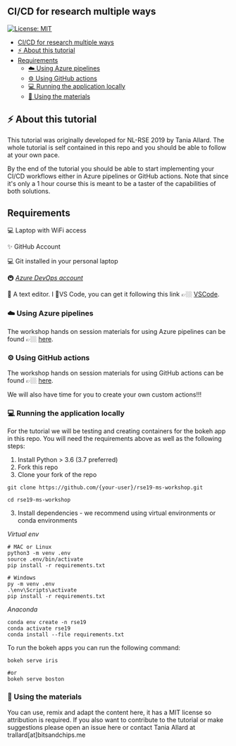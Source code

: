 ## CI/CD for research multiple ways

[![License: MIT](https://img.shields.io/badge/License-MIT-c886e5.svg)](https://opensource.org/licenses/MIT)
- [CI/CD for research multiple ways](#cicd-for-research-multiple-ways)
- [⚡️ About this tutorial](#%e2%9a%a1%ef%b8%8f-about-this-tutorial)
- [Requirements](#requirements)
  - [☁️ Using Azure pipelines](#%e2%98%81%ef%b8%8f-using-azure-pipelines)
  - [⚙️ Using GitHub actions](#%e2%9a%99%ef%b8%8f-using-github-actions)
  - [💻 Running the application locally](#%f0%9f%92%bb-running-the-application-locally)
  - [📓 Using the materials](#%f0%9f%93%93-using-the-materials)

## ⚡️ About this tutorial
This tutorial was originally developed for NL-RSE 2019 by Tania Allard. The whole tutorial is self contained in this repo and you should be able to follow at your own pace. 

By the end of the tutorial you should be able to start implementing your CI/CD workflows either in Azure pipelines or GitHub actions. 
Note that since it's only a 1 hour course this is meant to be a taster of the capabilities of both solutions.

## Requirements

💻 Laptop with WiFi access

✨ GitHub Account

💻 Git installed in your personal laptop

🚇 _[Azure DevOps account](https://azure.microsoft.com/services/devops/?WT.mc_id=academic-0000-taallard)_

📝 A text editor. I 💜VS Code, you can get it following this link 👉🏼 [VSCode](https://code.visualstudio.com//?WT.mc_id=academic-0000-taallard).

### ☁️ Using Azure pipelines
The workshop hands on session materials for using Azure pipelines can be found 👉🏼 [here](./az-pipeline-vm.md).

### ⚙️ Using GitHub actions
The workshop hands on session materials for using GitHub actions can be found 👉🏼 [here](./github-actions.md).

We will also have time for you to create your own custom actions!!!

### 💻 Running the application locally
For the tutorial we will be testing and creating containers for the bokeh app in this repo.
You will need the requirements above as well as the following steps:

1. Install Python > 3.6 (3.7 preferred)
2. Fork this repo 
3. Clone your fork of the repo
```
git clone https://github.com/{your-user}/rse19-ms-workshop.git

cd rse19-ms-workshop
```
3. Install dependencies - we recommend using virtual environments or conda environments

_Virtual env_
```
# MAC or Linux 
python3 -m venv .env
source .env/bin/activate
pip install -r requirements.txt
```

```
# Windows
py -m venv .env
.\env\Scripts\activate
pip install -r requirements.txt
```

_Anaconda_
```
conda env create -n rse19
conda activate rse19
conda install --file requirements.txt
```

To run the bokeh apps you can run the following command:

```
bokeh serve iris

#or
bokeh serve boston
```

### 📓 Using the materials

You can use, remix and adapt the content here, it has a MIT license so attribution is required. 
If you also want to contribute to the tutorial or make suggestions please open an issue here or contact Tania Allard at trallard[at]bitsandchips.me 